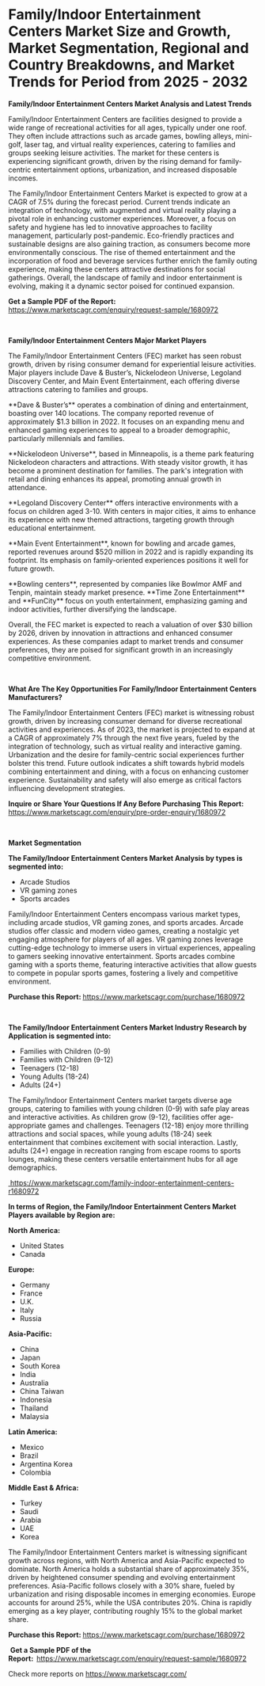 <p><h1>Family/Indoor Entertainment Centers Market Size and Growth, Market Segmentation, Regional and Country Breakdowns, and Market Trends for Period from 2025 -  2032</h1></p><p><strong>Family/Indoor Entertainment Centers Market Analysis and Latest Trends</strong></p>
<p><p>Family/Indoor Entertainment Centers are facilities designed to provide a wide range of recreational activities for all ages, typically under one roof. They often include attractions such as arcade games, bowling alleys, mini-golf, laser tag, and virtual reality experiences, catering to families and groups seeking leisure activities. The market for these centers is experiencing significant growth, driven by the rising demand for family-centric entertainment options, urbanization, and increased disposable incomes.</p><p>The Family/Indoor Entertainment Centers Market is expected to grow at a CAGR of 7.5% during the forecast period. Current trends indicate an integration of technology, with augmented and virtual reality playing a pivotal role in enhancing customer experiences. Moreover, a focus on safety and hygiene has led to innovative approaches to facility management, particularly post-pandemic. Eco-friendly practices and sustainable designs are also gaining traction, as consumers become more environmentally conscious. The rise of themed entertainment and the incorporation of food and beverage services further enrich the family outing experience, making these centers attractive destinations for social gatherings. Overall, the landscape of family and indoor entertainment is evolving, making it a dynamic sector poised for continued expansion.</p></p>
<p><strong>Get a Sample PDF of the Report:&nbsp;</strong> <a href="https://www.marketscagr.com/enquiry/request-sample/1680972?utm_campaign=2778&utm_medium=2&utm_source=Github&utm_content=ia&utm_term=24032025&utm_id=familyindoor-entertainment-centers">https://www.marketscagr.com/enquiry/request-sample/1680972</a></p>
<p>&nbsp;</p>
<p><strong>Family/Indoor Entertainment Centers Major Market Players</strong></p>
<p><p>The Family/Indoor Entertainment Centers (FEC) market has seen robust growth, driven by rising consumer demand for experiential leisure activities. Major players include Dave & Buster’s, Nickelodeon Universe, Legoland Discovery Center, and Main Event Entertainment, each offering diverse attractions catering to families and groups.</p><p>**Dave & Buster’s** operates a combination of dining and entertainment, boasting over 140 locations. The company reported revenue of approximately $1.3 billion in 2022. It focuses on an expanding menu and enhanced gaming experiences to appeal to a broader demographic, particularly millennials and families. </p><p>**Nickelodeon Universe**, based in Minneapolis, is a theme park featuring Nickelodeon characters and attractions. With steady visitor growth, it has become a prominent destination for families. The park's integration with retail and dining enhances its appeal, promoting annual growth in attendance.</p><p>**Legoland Discovery Center** offers interactive environments with a focus on children aged 3-10. With centers in major cities, it aims to enhance its experience with new themed attractions, targeting growth through educational entertainment.</p><p>**Main Event Entertainment**, known for bowling and arcade games, reported revenues around $520 million in 2022 and is rapidly expanding its footprint. Its emphasis on family-oriented experiences positions it well for future growth.</p><p>**Bowling centers**, represented by companies like Bowlmor AMF and Tenpin, maintain steady market presence. **Time Zone Entertainment** and **FunCity** focus on youth entertainment, emphasizing gaming and indoor activities, further diversifying the landscape.</p><p>Overall, the FEC market is expected to reach a valuation of over $30 billion by 2026, driven by innovation in attractions and enhanced consumer experiences. As these companies adapt to market trends and consumer preferences, they are poised for significant growth in an increasingly competitive environment.</p></p>
<p>&nbsp;</p>
<p><strong>What Are The Key Opportunities For Family/Indoor Entertainment Centers Manufacturers?</strong></p>
<p><p>The Family/Indoor Entertainment Centers (FEC) market is witnessing robust growth, driven by increasing consumer demand for diverse recreational activities and experiences. As of 2023, the market is projected to expand at a CAGR of approximately 7% through the next five years, fueled by the integration of technology, such as virtual reality and interactive gaming. Urbanization and the desire for family-centric social experiences further bolster this trend. Future outlook indicates a shift towards hybrid models combining entertainment and dining, with a focus on enhancing customer experience. Sustainability and safety will also emerge as critical factors influencing development strategies.</p></p>
<p><strong>Inquire or Share Your Questions If Any Before Purchasing This Report:</strong> <a href="https://www.marketscagr.com/enquiry/pre-order-enquiry/1680972?utm_campaign=2778&utm_medium=2&utm_source=Github&utm_content=ia&utm_term=24032025&utm_id=familyindoor-entertainment-centers">https://www.marketscagr.com/enquiry/pre-order-enquiry/1680972</a></p>
<p>&nbsp;</p>
<p><strong>Market Segmentation</strong></p>
<p><strong>The Family/Indoor Entertainment Centers Market Analysis by types is segmented into:</strong></p>
<p><ul><li>Arcade Studios</li><li>VR gaming zones</li><li>Sports arcades</li></ul></p>
<p><p>Family/Indoor Entertainment Centers encompass various market types, including arcade studios, VR gaming zones, and sports arcades. Arcade studios offer classic and modern video games, creating a nostalgic yet engaging atmosphere for players of all ages. VR gaming zones leverage cutting-edge technology to immerse users in virtual experiences, appealing to gamers seeking innovative entertainment. Sports arcades combine gaming with a sports theme, featuring interactive activities that allow guests to compete in popular sports games, fostering a lively and competitive environment.</p></p>
<p><strong>Purchase this Report:&nbsp;</strong><a href="https://www.marketscagr.com/purchase/1680972?utm_campaign=2778&utm_medium=2&utm_source=Github&utm_content=ia&utm_term=24032025&utm_id=familyindoor-entertainment-centers">https://www.marketscagr.com/purchase/1680972</a></p>
<p>&nbsp;</p>
<p><strong>The Family/Indoor Entertainment Centers Market Industry Research by Application is segmented into:</strong></p>
<p><ul><li>Families with Children (0-9)</li><li>Families with Children (9-12)</li><li>Teenagers (12-18)</li><li>Young Adults (18-24)</li><li>Adults (24+)</li></ul></p>
<p><p>The Family/Indoor Entertainment Centers market targets diverse age groups, catering to families with young children (0-9) with safe play areas and interactive activities. As children grow (9-12), facilities offer age-appropriate games and challenges. Teenagers (12-18) enjoy more thrilling attractions and social spaces, while young adults (18-24) seek entertainment that combines excitement with social interaction. Lastly, adults (24+) engage in recreation ranging from escape rooms to sports lounges, making these centers versatile entertainment hubs for all age demographics.</p></p>
<p><a href="https://www.marketscagr.com/family-indoor-entertainment-centers-r1680972?utm_campaign=2778&utm_medium=2&utm_source=Github&utm_content=ia&utm_term=24032025&utm_id=familyindoor-entertainment-centers">&nbsp;https://www.marketscagr.com/family-indoor-entertainment-centers-r1680972</a></p>
<p><strong>In terms of Region, the Family/Indoor Entertainment Centers Market Players available by Region are:</strong></p>
<p>
    <p> <strong> North America: </strong>
        <ul>
            <li>United States</li>
            <li>Canada</li>
        </ul>
        </p> 
    <p> <strong> Europe: </strong>
        <ul>
            <li>Germany</li>
            <li>France</li>
            <li>U.K.</li>
            <li>Italy</li>
            <li>Russia</li>
        </ul>
        </p> 
    <p> <strong> Asia-Pacific: </strong>
        <ul>
            <li>China</li>
            <li>Japan</li>
            <li>South Korea</li>
            <li>India</li>
            <li>Australia</li>
            <li>China Taiwan</li>
            <li>Indonesia</li>
            <li>Thailand</li>
            <li>Malaysia</li>
        </ul>
        </p> 
    <p> <strong> Latin America: </strong>
        <ul>
            <li>Mexico</li>
            <li>Brazil</li>
            <li>Argentina Korea</li>
            <li>Colombia</li>
        </ul>
        </p> 
    <p> <strong> Middle East & Africa: </strong>
        <ul>
            <li>Turkey</li>
            <li>Saudi</li>
            <li>Arabia</li>
            <li>UAE</li>
            <li>Korea</li>
        </ul>
    </p>
    </p>
<p><p>The Family/Indoor Entertainment Centers market is witnessing significant growth across regions, with North America and Asia-Pacific expected to dominate. North America holds a substantial share of approximately 35%, driven by heightened consumer spending and evolving entertainment preferences. Asia-Pacific follows closely with a 30% share, fueled by urbanization and rising disposable incomes in emerging economies. Europe accounts for around 25%, while the USA contributes 20%. China is rapidly emerging as a key player, contributing roughly 15% to the global market share.</p></p>
<p><strong>Purchase this Report: </strong><a href="https://www.marketscagr.com/purchase/1680972?utm_campaign=2778&utm_medium=2&utm_source=Github&utm_content=ia&utm_term=24032025&utm_id=familyindoor-entertainment-centers">https://www.marketscagr.com/purchase/1680972</a></p>
<p>&nbsp;<strong>Get a Sample PDF of the Report:&nbsp;&nbsp;</strong><a href="https://www.marketscagr.com/enquiry/request-sample/1680972?utm_campaign=2778&utm_medium=2&utm_source=Github&utm_content=ia&utm_term=24032025&utm_id=familyindoor-entertainment-centers">https://www.marketscagr.com/enquiry/request-sample/1680972</a></p>
<p><strong></strong></p>
<p>Check more reports on <a href="https://www.marketscagr.com/?utm_campaign=2778&utm_medium=2&utm_source=Github&utm_content=ia&utm_term=24032025&utm_id=familyindoor-entertainment-centers">https://www.marketscagr.com/</a></p>